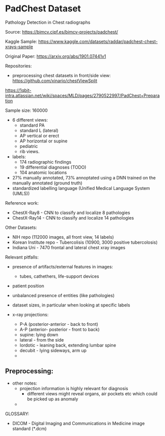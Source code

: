 # PadChest Dataset
Pathology Detection in Chest radiographs


Source:
https://bimcv.cipf.es/bimcv-projects/padchest/

Kaggle Sample:
https://www.kaggle.com/datasets/raddar/padchest-chest-xrays-sample

Original Paper: 
https://arxiv.org/abs/1901.07441v1

Repositories:
- preprocessing chest datasets in front/side view: https://github.com/xinario/chestViewSplit 

https://1qbit-intra.atlassian.net/wiki/spaces/MLD/pages/2790522997/PadChest+Preparation


Sample size: 160000
- 6 different views:
	- standard PA
	- standard L (lateral)
	- AP vertical or erect
	- AP horizontal or supine
	- pediatric
	- rib views.
- labels: 
	- 174 radiographic findings
	- 19 differential diagnoses (TODO)
	- 104 anatomic locations
- 27% manually annotated, 73% annoptated using a DNN trained on the manually annotated (ground truth)
- standardized labelling language (Unified Medical Language System (UMLS))

Reference work:
- ChestX-Ray8 - CNN to classify and localize 8 pathologies
- ChestX-Ray14 - CNN to classify and localize 14 pathologies

Other Datasets:
- NIH repo (112000 images, all front view, 14 labels)
- Korean Institute repo - Tubercolisis (10900, 3000 positive tubercolosis)
- Indiana Uni - 7470 frontal and lateral chest xray images

Relevant pitfalls:
- presence of artifacts/external features in images: 
	- tubes, cathethers, life-support devices 
- patient position
- unbalanced presence of entities (like pathologies)
- dataset sizes, in particular when looking at specific labels

- x-ray projections:
	- P-A (posterior-anterior - back to front)
	- A-P (anterior- posterior -  front to back)
	- supine: lying down
	- lateral - from the side
	- lordotic - leaning back, extending lumbar spine
	- decubit - lying sideways, arm up
	- 
Preprocessing:
- 

- other notes: 
	- projection information is highly relevant for diagnosis
		- different views might reveal organs, air pockets etc which could be picked up as anomaly
	- 

GLOSSARY:
- DICOM - Digital Imaging and Communications in Medicine image standard (*.dcm)
